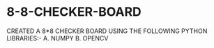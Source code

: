 # 8-8-CHECKER-BOARD


CREATED A 8*8 CHECKER BOARD USING THE FOLLOWING PYTHON LIBRARIES:-
A. NUMPY
B. OPENCV
